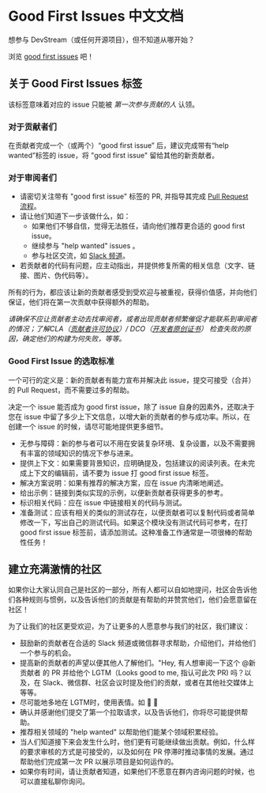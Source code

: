 # Good First Issues 中文文档
想参与 DevStream（或任何开源项目），但不知道从哪开始？

浏览 [good first issues](https://github.com/devstream-io/devstream/labels/good%20first%20issue) 吧！

## 关于 Good First Issues 标签
该标签意味着对应的 issue 只能被 _第一次参与贡献的人_ 认领。

### 对于贡献者们
在贡献者完成一个（或两个）“good first issue” 后，建议完成带有“help wanted”标签的 issue，将 "good first issue" 留给其他的新贡献者。

### 对于审阅者们

- 请密切关注带有 "good first issue" 标签的 PR, 并指导其完成 [Pull Request 流程](https://docs.devstream.io/en/latest/contributing_guide/#pull-request-lifecycle.zh)。
- 请让他们知道下一步该做什么，如：
  - 如果他们不够自信，觉得无法胜任，请向他们推荐更合适的 good first issue。
  - 继续参与 "help wanted" issues 。
  - 参与社区交流，如 [Slack 频道](https://cloud-native.slack.com/archives/C03LA2B8K0A)。
- 若贡献者的代码有问题，应主动指出，并提供修复所需的相关信息（文字、链接、图片、伪代码等）。

所有的行为，都应该让新的贡献者感受到受欢迎与被重视，获得价值感，并向他们保证，他们将在第一次贡献中获得额外的帮助。

_请确保不应让贡献者主动去找审阅者，或者出现贡献者频繁催促才能联系到审阅者的情况；了解CLA（[贡献者许可协议](https://en.wikipedia.org/wiki/Contributor_License_Agreement)）/ DCO（[开发者原创证书](https://developercertificate.org/)） 检查失败的原因，确定他们的构建为何失败，等等。_

### Good First Issue 的选取标准
一个可行的定义是：新的贡献者有能力宣布并解决此 issue，提交可接受（合并）的 Pull Request，而不需要过多的帮助。

决定一个 issue 能否成为 good first issue，除了 issue 自身的因素外，还取决于您在 issue 中留了多少上下文信息，以增大新的贡献者的参与成功率。所以，在创建一个 issue 的时候，请尽可能地提供更多细节。

- 无参与障碍：新的参与者可以不用在安装复杂环境、复杂设置，以及不需要拥有丰富的领域知识的情况下参与进来。
- 提供上下文：如果需要背景知识，应明确提及，包括建议的阅读列表。在未完成上下文的编辑前，请不要为 issue 打 good first issue 标签。
- 解决方案说明：如果有推荐的解决方案，应在 issue 内清晰地阐述。
- 给出示例：链接到类似实现的示例，以便新贡献者获得更多的参考。
- 标识相关代码：应在 issue 中链接相关的代码与测试。
- 准备测试：应该有相关的类似的测试存在，以便贡献者可以复制代码或者简单修改一下，写出自己的测试代码。如果这个模块没有测试代码可参考，在打 good first issue 标签前，请添加测试。这种准备工作通常是一项很棒的帮助性任务！

## 建立充满激情的社区
如果你让大家认同自己是社区的一部分，所有人都可以自如地提问，社区会告诉他们各种规则与惯例，以及告诉他们的贡献是有帮助的并赞赏他们，他们会愿意留在社区！

为了让我们的社区更受欢迎，为了让更多的人愿意参与我们的社区，我们建议：

- 鼓励新的贡献者在合适的 Slack 频道或微信群寻求帮助，介绍他们，并给他们一个参与的机会。
- 提高新的贡献者的声望以便其他人了解他们。"Hey, 有人想审阅一下这个 @新贡献者 的 PR 并给他个 LGTM（Looks good to me, 指认可此次 PR) 吗？以及，在 Slack、微信群、社区会议时提及他们的贡献，或者在其他社交媒体上等等。
- 尽可能地多地在 LGTM时，使用表情。如 💖 🚀
- 确认并感谢他们提交了第一个拉取请求，以及告诉他们，你将尽可能提供帮助。
- 推荐相关领域的 "help wanted" 以帮助他们能某个领域积累经验。
- 当人们知道接下来会发生什么时，他们更有可能继续做出贡献。例如，什么样的要求审核的方式是可接受的，以及如何在 PR 停滞时推动事情的发展。通过帮助他们完成第一次 PR 以展示项目是如何运作的。
- 如果你有时间，请让贡献者知道，如果他们不愿意在群内咨询问题的时候，也可以直接私聊你询问。
